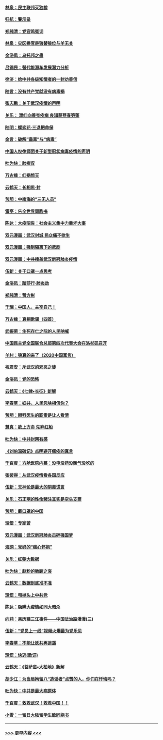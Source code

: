 #### [林泉：民主联邦灭独裁](../pages/nsc993/n11870998.md?t=02160422) 
#### [归航：警示录](../pages/nsc993/n11870963.md?t=02160422) 
#### [郑纯清：党官鸣冤词](../pages/nsc993/n11870938.md?t=02160422) 
#### [林泉：灾区换官是狼替狼位与羊无关](../pages/nsc993/n11870896.md?t=02160422) 
#### [金浴凤：乌托邦之蛊](../pages/nsc993/n11870879.md?t=02160422) 
#### [吕锡民：替代能源车发展潜力分析](../pages/nsc993/n11870656.md?t=02160422) 
#### [徐济：给中共各级知情者的一封劝善信](../pages/nsc993/n11868561.md?t=02160422) 
#### [陆言：没有共产党就没有病毒祸](../pages/nsc993/n11868232.md?t=02160422) 
#### [张志鹏：关于武汉疫情的声明](../pages/nsc993/n11867182.md?t=02160422) 
#### [关乐： 漂红向善克疫病 良知萌芽春笋蓬](../pages/nsc993/n11865710.md?t=02160422) 
#### [陆明：蝶恋花‧三退把命保](../pages/nsc993/n11865673.md?t=02160422) 
#### [金言：破解“蛊毒”与“病毒”](../pages/nsc993/n11864103.md?t=02160422) 
#### [中国人权律师团关于新型冠状病毒疫情的声明](../pages/nsc993/n11864249.md?t=02160422) 
#### [吐为快：肺疫叹](../pages/nsc993/n11864027.md?t=02160422) 
#### [万古缘：红祸惊天](../pages/nsc993/n11864079.md?t=02160422) 
#### [云鹤天：长相思‧封](../pages/nsc993/n11864006.md?t=02160422) 
#### [苦胆：中南海的“三无人员”](../pages/nsc993/n11862997.md?t=02160422) 
#### [雷亭：告全世界同胞书](../pages/nsc993/n11862572.md?t=02160422) 
#### [陈达：大疫昭告：社会主义集中力量坏大事](../pages/nsc993/n11859419.md?t=02160422) 
#### [双元漫画：武汉封城 民众痛不欲生](../pages/nsc993/n11859287.md?t=02160422) 
#### [双元漫画：强制隔离下的悲剧](../pages/nsc993/n11859244.md?t=02160422) 
#### [双元漫画：中共掩盖武汉新冠肺炎疫情](../pages/nsc993/n11858249.md?t=02160422) 
#### [伍新：关于口罩一点思考](../pages/nsc993/n11859195.md?t=02160422) 
#### [金浴凤：踏莎行‧肺炎劫](../pages/nsc993/n11858227.md?t=02160422) 
#### [郑纯清：赞方彬](../pages/nsc993/n11856803.md?t=02160422) 
#### [千瑞；中国人，主宰自己！](../pages/nsc993/n11856793.md?t=02160422) 
#### [万古缘：真相歌谣（四首）](../pages/nsc993/n11856263.md?t=02160422) 
#### [武振荣：生死存亡之际的人民呐喊](../pages/nsc993/n11856256.md?t=02160422) 
#### [中国民主党全国联合总部第四次代表大会在洛杉矶召开](../pages/nsc993/n11856344.md?t=02160422) 
#### [羊村：狼真的来了（2020中国寓言）](../pages/nsc993/n11856229.md?t=02160422) 
#### [祝君安：斥武汉的邪恶之徒](../pages/nsc993/n11855861.md?t=02160422) 
#### [金浴凤：党的恐怖](../pages/nsc993/n11855849.md?t=02160422) 
#### [云鹤天：《七律▪长征》新解](../pages/nsc993/n11855479.md?t=02160422) 
#### [李春草：妖共，人民凭啥相信你？](../pages/nsc993/n11855196.md?t=02160422) 
#### [苦胆：眼科医生的职责是让人看清](../pages/nsc993/n11853840.md?t=02160422) 
#### [慧真：欲上方舟 先弃红船](../pages/nsc993/n11853483.md?t=02160422) 
#### [吐为快：中共封网有感](../pages/nsc993/n11852575.md?t=02160422) 
#### [《刘伯温碑记》点明避开瘟疫的真言](../pages/nsc993/n11852128.md?t=02160422) 
#### [千百度：方舱医院内幕：没电没药没暖气没吃的](../pages/nsc993/n11850211.md?t=02160422) 
#### [张彼得：从武汉疫情看各国反应](../pages/nsc993/n11850102.md?t=02160422) 
#### [伍新：无神论是最大的阴毒谎言](../pages/nsc993/n11846129.md?t=02160422) 
#### [关乐：石正丽的性命赌注其实是空头支票](../pages/nsc993/n11846109.md?t=02160422) 
#### [苦胆：戴口罩的中国](../pages/nsc993/n11845576.md?t=02160422) 
#### [理悟：专家苦](../pages/nsc993/n11845564.md?t=02160422) 
#### [双元漫画：武汉新冠肺炎击碎强国梦](../pages/nsc993/n11843320.md?t=02160422) 
#### [海网：党妈的“瘟心怀抱”](../pages/nsc993/n11840740.md?t=02160422) 
#### [关乐：红朝大数据](../pages/nsc993/n11840675.md?t=02160422) 
#### [吐为快：赵粉的肺腑之哀](../pages/nsc993/n11840618.md?t=02160422) 
#### [云鹤天：数据到底准不准](../pages/nsc993/n11840325.md?t=02160422) 
#### [理悟：甩掉头上中共党](../pages/nsc993/n11838826.md?t=02160422) 
#### [陈达：隐瞒大疫情如同大暗杀](../pages/nsc993/n11838771.md?t=02160422) 
#### [向莉：亲历建三江事件——中国法治路漫漫(三)](../pages/nsc993/n11831825.md?t=02160422) 
#### [伍新：“党员上一线”视频火爆最为党乐见](../pages/nsc993/n11838200.md?t=02160422) 
#### [李春草：不能让妖共再逍遥](../pages/nsc993/n11838102.md?t=02160422) 
#### [理悟：快逃(歌词)](../pages/nsc993/n11838083.md?t=02160422) 
#### [云鹤天：《菩萨蛮▪大柏地》新解](../pages/nsc993/n11838059.md?t=02160422) 
#### [胡少江：为当局拘留八“造谣者”点赞的人，你们在忏悔吗？](../pages/nsc993/n11836801.md?t=02160422) 
#### [吐为快：中共是最大病原体](../pages/nsc993/n11836748.md?t=02160422) 
#### [千百度：救救武汉！救救中国！！](../pages/nsc993/n11836145.md?t=02160422) 
#### [小雪：一留日大陆留学生致同胞书](../pages/nsc993/n11834624.md?t=02160422) 

----
#### [ >>> 更早内容 <<< ](../indexes/nsc993-earlier.md)
